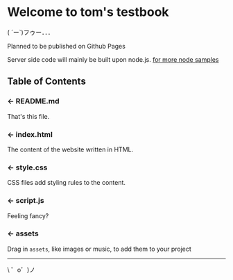 Welcome to **tom's testbook**
=================

( ´ー`)フゥー．．．

Planned to be published on Github Pages

Server side code will mainly be built upon node.js.
[for more node samples](https://runkit.com/tomkatoh)


Table of Contents
------------

### ← README.md

That's this file.

### ← index.html

The content of the website written in HTML. 

### ← style.css

CSS files add styling rules to the content.

### ← script.js

Feeling fancy?

### ← assets

Drag in `assets`, like images or music, to add them to your project

-------------------

\ ゜o゜)ノ
